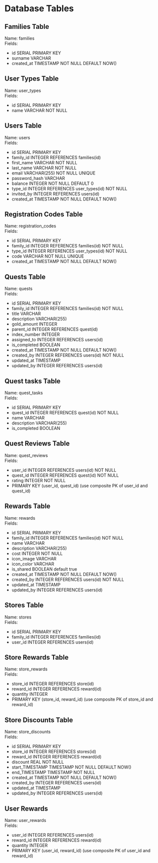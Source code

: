 # Database Tables

## Families Table

Name: families <br />
Fields:

- id SERIAL PRIMARY KEY
- surname VARCHAR
- created_at TIMESTAMP NOT NULL DEFAULT NOW()

## User Types Table

Name: user_types <br />
Fields:

- id SERIAL PRIMARY KEY
- name VARCHAR NOT NULL

## Users Table

Name: users <br />
Fields:

- id SERIAL PRIMARY KEY
- family_id INTEGER REFERENCES families(id)
- first_name VARCHAR NOT NULL
- last_name VARCHAR NOT NULL
- email VARCHAR(255) NOT NULL UNIQUE
- password_hash VARCHAR
- balance INTEGER NOT NULL DEFAULT 0
- type_id INTEGER REFERENCES user_types(id) NOT NULL
- invited_by INTEGER REFERENCES users(id)
- created_at TIMESTAMP NOT NULL DEFAULT NOW()

## Registration Codes Table

Name: registration_codes <br />
Fields:

- id SERIAL PRIMARY KEY
- family_id INTEGER REFERENCES families(id) NOT NULL
- type_id INTEGER REFERENCES user_types(id) NOT NULL
- code VARCHAR NOT NULL UNIQUE
- created_at TIMESTAMP NOT NULL DEFAULT NOW()

## Quests Table

Name: quests <br />
Fields:

- id SERIAL PRIMARY KEY
- family_id INTEGER REFERENCES families(id) NOT NULL
- title VARCHAR
- description VARCHAR(255)
- gold_amount INTEGER
- parent_id INTEGER REFERENCES quest(id)
- index_number INTEGER
- assigned_to INTEGER REFERENCES users(id)
- is_completed BOOLEAN
- created_at TIMESTAMP NOT NULL DEFAULT NOW()
- created_by INTEGER REFERENCES users(id) NOT NULL
- updated_at TIMESTAMP
- updated_by INTEGER REFERENCES users(id)

## Quest tasks Table

Name: quest_tasks <br />
Fields:

- id SERIAL PRIMARY KEY
- quest_id INTEGER REFERENCES quest(id) NOT NULL
- name VARCHAR
- description VARCHAR(255)
- is_completed BOOLEAN

## Quest Reviews Table

Name: quest_reviews <br />
Fields:

- user_id INTEGER REFERENCES users(id) NOT NULL
- quest_id INTEGER REFERENCES quest(id) NOT NULL
- rating INTEGER NOT NULL
- PRIMARY KEY (user_id, quest_id)
  (use composite PK of user_id and quest_id)

## Rewards Table

Name: rewards <br />
Fields:

- id SERIAL PRIMARY KEY
- family_id INTEGER REFERENCES families(id) NOT NULL
- name VARCHAR
- description VARCHAR(255)
- cost INTEGER NOT NULL
- icon_image VARCHAR
- icon_color VARCHAR
- is_shared BOOLEAN default true
- created_at TIMESTAMP NOT NULL DEFAULT NOW()
- created_by INTEGER REFERENCES users(id) NOT NULL
- updated_at TIMESTAMP
- updated_by INTEGER REFERENCES users(id)

## Stores Table

Name: stores <br />
Fields:

- id SERIAL PRIMARY KEY
- family_id INTEGER REFERENCES families(id)
- user_id INTEGER REFERENCES users(id)

## Store Rewards Table

Name: store_rewards <br />
Fields:

- store_id INTEGER REFERENCES store(id)
- reward_id INTEGER REFERENCES reward(id)
- quantity INTEGER
- PRIMARY KEY (store_id, reward_id)
  (use composite PK of store_id and reward_id)

## Store Discounts Table

Name: store_discounts <br />
Fields:

- id SERIAL PRIMARY KEY
- store_id INTEGER REFERENCES stores(id)
- reward_id INTEGER REFERENCES reward(id)
- discount REAL NOT NULL
- start_TIMESTAMP TIMESTAMP NOT NULL DEFAULT NOW()
- end_TIMESTAMP TIMESTAMP NOT NULL
- created_at TIMESTAMP NOT NULL DEFAULT NOW()
- created_by INTEGER REFERENCES users(id)
- updated_at TIMESTAMP
- updated_by INTEGER REFERENCES users(id)

## User Rewards

Name: user_rewards <br />
Fields:

- user_id INTEGER REFERENCES users(id)
- reward_id INTEGER REFERENCES reward(id)
- quantity INTEGER
- PRIMARY KEY (user_id, reward_id)
  (use composite PK of user_id and reward_id)
